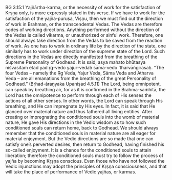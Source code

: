 BG 3.15:1	Yajñārtha-karma, or the necessity of work for the satisfaction of Kṛṣṇa only, is more expressly stated in this verse. If we have to work for the satisfaction of the yajña-puruṣa, Viṣṇu, then we must ﬁnd out the direction of work in Brahman, or the transcendental Vedas. The Vedas are therefore codes of working directions. Anything performed without the direction of the Vedas is called vikarma, or unauthorized or sinful work. Therefore, one should always take direction from the Vedas to be saved from the reaction of work. As one has to work in ordinary life by the direction of the state, one similarly has to work under direction of the supreme state of the Lord. Such directions in the Vedas are directly manifested from the breathing of the Supreme Personality of Godhead. It is said, asya mahato bhūtasya niśvasitam etad yad ṛg-vedo yajur-vedaḥ sāma-vedo ’tharvāṅgirasaḥ. “The four Vedas – namely the Ṛg Veda, Yajur Veda, Sāma Veda and Atharva Veda – are all emanations from the breathing of the great Personality of Godhead.” (Bṛhad-āraṇyaka Upaniṣad 4.5.11) The Lord, being omnipotent, can speak by breathing air, for as it is conﬁrmed in the Brahma-saṁhitā, the Lord has the omnipotence to perform through each of His senses the actions of all other senses. In other words, the Lord can speak through His breathing, and He can impregnate by His eyes. In fact, it is said that He glanced over material nature and thus fathered all living entities. After creating or impregnating the conditioned souls into the womb of material nature, He gave His directions in the Vedic wisdom as to how such conditioned souls can return home, back to Godhead. We should always remember that the conditioned souls in material nature are all eager for material enjoyment. But the Vedic directions are so made that one can satisfy one’s perverted desires, then return to Godhead, having ﬁnished his so-called enjoyment. It is a chance for the conditioned souls to attain liberation; therefore the conditioned souls must try to follow the process of yajña by becoming Kṛṣṇa conscious. Even those who have not followed the Vedic injunctions may adopt the principles of Kṛṣṇa consciousness, and that will take the place of performance of Vedic yajñas, or karmas.